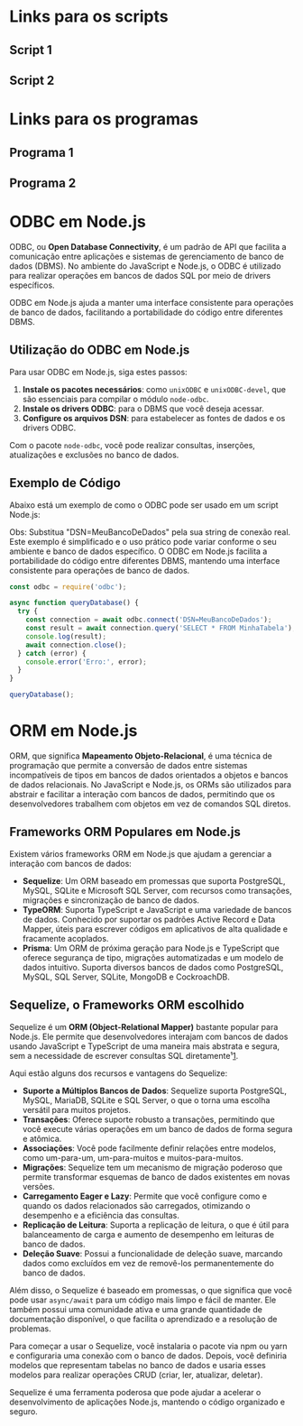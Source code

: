 # Links para os scripts
## Script 1
## Script 2
# Links para os programas
## Programa 1
## Programa 2
# ODBC em Node.js

ODBC, ou **Open Database Connectivity**, é um padrão de API que facilita a comunicação entre aplicações e sistemas de gerenciamento de banco de dados (DBMS). No ambiente do JavaScript e Node.js, o ODBC é utilizado para realizar operações em bancos de dados SQL por meio de drivers específicos.

ODBC em Node.js ajuda a manter uma interface consistente para operações de banco de dados, facilitando a portabilidade do código entre diferentes DBMS.

## Utilização do ODBC em Node.js

Para usar ODBC em Node.js, siga estes passos:

1. **Instale os pacotes necessários**: como `unixODBC` e `unixODBC-devel`, que são essenciais para compilar o módulo `node-odbc`.
2. **Instale os drivers ODBC**: para o DBMS que você deseja acessar.
3. **Configure os arquivos DSN**: para estabelecer as fontes de dados e os drivers ODBC.

Com o pacote `node-odbc`, você pode realizar consultas, inserções, atualizações e exclusões no banco de dados.

## Exemplo de Código

Abaixo está um exemplo de como o ODBC pode ser usado em um script Node.js:

Obs: Substitua "DSN=MeuBancoDeDados" pela sua string de conexão real. Este exemplo é simplificado e o uso prático pode variar conforme o seu ambiente e banco de dados específico. O ODBC em Node.js facilita a portabilidade do código entre diferentes DBMS, mantendo uma interface consistente para operações de banco de dados.

```javascript
const odbc = require('odbc');

async function queryDatabase() {
  try {
    const connection = await odbc.connect('DSN=MeuBancoDeDados');
    const result = await connection.query('SELECT * FROM MinhaTabela');
    console.log(result);
    await connection.close();
  } catch (error) {
    console.error('Erro:', error);
  }
}

queryDatabase();
```

# ORM em Node.js

ORM, que significa **Mapeamento Objeto-Relacional**, é uma técnica de programação que permite a conversão de dados entre sistemas incompatíveis de tipos em bancos de dados orientados a objetos e bancos de dados relacionais. No JavaScript e Node.js, os ORMs são utilizados para abstrair e facilitar a interação com bancos de dados, permitindo que os desenvolvedores trabalhem com objetos em vez de comandos SQL diretos.

## Frameworks ORM Populares em Node.js

Existem vários frameworks ORM em Node.js que ajudam a gerenciar a interação com bancos de dados:

- **Sequelize**: Um ORM baseado em promessas que suporta PostgreSQL, MySQL, SQLite e Microsoft SQL Server, com recursos como transações, migrações e sincronização de banco de dados.
- **TypeORM**: Suporta TypeScript e JavaScript e uma variedade de bancos de dados. Conhecido por suportar os padrões Active Record e Data Mapper, úteis para escrever códigos em aplicativos de alta qualidade e fracamente acoplados.
- **Prisma**: Um ORM de próxima geração para Node.js e TypeScript que oferece segurança de tipo, migrações automatizadas e um modelo de dados intuitivo. Suporta diversos bancos de dados como PostgreSQL, MySQL, SQL Server, SQLite, MongoDB e CockroachDB.

## Sequelize, o Frameworks ORM escolhido

[1]: https://sequelize.org/ ""
[2]: https://www.digitalocean.com/community/tutorials/how-to-use-sequelize-with-node-js-and-mysql ""
[3]: https://bing.com/search?q=Sequelize+em+Node.js ""
[4]: https://medium.com/@stroklabs/migrations-e-seeders-no-sequelizejs-67ba3571ed0e ""
[5]: http://macoratti.net/17/01/node_sequelize1.html ""

Sequelize é um **ORM (Object-Relational Mapper)** bastante popular para Node.js. Ele permite que desenvolvedores interajam com bancos de dados usando JavaScript e TypeScript de uma maneira mais abstrata e segura, sem a necessidade de escrever consultas SQL diretamente¹[1].

Aqui estão alguns dos recursos e vantagens do Sequelize:

- **Suporte a Múltiplos Bancos de Dados**: Sequelize suporta PostgreSQL, MySQL, MariaDB, SQLite e SQL Server, o que o torna uma escolha versátil para muitos projetos.
- **Transações**: Oferece suporte robusto a transações, permitindo que você execute várias operações em um banco de dados de forma segura e atômica.
- **Associações**: Você pode facilmente definir relações entre modelos, como um-para-um, um-para-muitos e muitos-para-muitos.
- **Migrações**: Sequelize tem um mecanismo de migração poderoso que permite transformar esquemas de banco de dados existentes em novas versões.
- **Carregamento Eager e Lazy**: Permite que você configure como e quando os dados relacionados são carregados, otimizando o desempenho e a eficiência das consultas.
- **Replicação de Leitura**: Suporta a replicação de leitura, o que é útil para balanceamento de carga e aumento de desempenho em leituras de banco de dados.
- **Deleção Suave**: Possui a funcionalidade de deleção suave, marcando dados como excluídos em vez de removê-los permanentemente do banco de dados.

Além disso, o Sequelize é baseado em promessas, o que significa que você pode usar `async/await` para um código mais limpo e fácil de manter. Ele também possui uma comunidade ativa e uma grande quantidade de documentação disponível, o que facilita o aprendizado e a resolução de problemas.

Para começar a usar o Sequelize, você instalaria o pacote via npm ou yarn e configuraria uma conexão com o banco de dados. Depois, você definiria modelos que representam tabelas no banco de dados e usaria esses modelos para realizar operações CRUD (criar, ler, atualizar, deletar).

Sequelize é uma ferramenta poderosa que pode ajudar a acelerar o desenvolvimento de aplicações Node.js, mantendo o código organizado e seguro.
